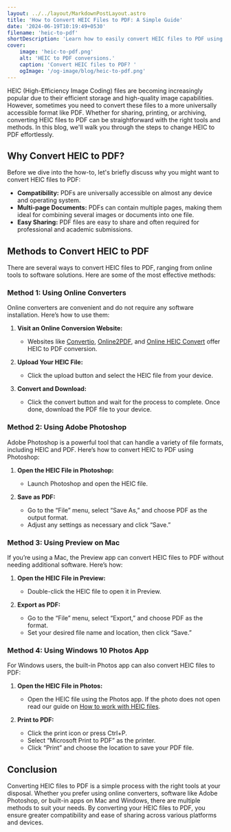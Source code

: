 ```yaml
---
layout: ../../layout/MarkdownPostLayout.astro
title: 'How to Convert HEIC Files to PDF: A Simple Guide'
date: '2024-06-19T10:19:49+0530'
filename: 'heic-to-pdf'
shortDescription: 'Learn how to easily convert HEIC files to PDF using free online tools, Adobe Photoshop, and built-in apps on Mac and Windows for seamless compatibility.'
cover: 
    image: 'heic-to-pdf.png'
    alt: 'HEIC to PDF conversions.'
    caption: 'Convert HEIC files to PDF? '
    ogImage: '/og-image/blog/heic-to-pdf.png'
---
```


HEIC (High-Efficiency Image Coding) files are becoming increasingly popular due to their efficient storage and high-quality image capabilities. However, sometimes you need to convert these files to a more universally accessible format like PDF. Whether for sharing, printing, or archiving, converting HEIC files to PDF can be straightforward with the right tools and methods. In this blog, we'll walk you through the steps to change HEIC to PDF effortlessly.

## Why Convert HEIC to PDF?

Before we dive into the how-to, let's briefly discuss why you might want to convert HEIC files to PDF:
- **Compatibility:** PDFs are universally accessible on almost any device and operating system.
- **Multi-page Documents:** PDFs can contain multiple pages, making them ideal for combining several images or documents into one file.
- **Easy Sharing:** PDF files are easy to share and often required for professional and academic submissions.

## Methods to Convert HEIC to PDF

There are several ways to convert HEIC files to PDF, ranging from online tools to software solutions. Here are some of the most effective methods:

### Method 1: Using Online Converters

Online converters are convenient and do not require any software installation. Here’s how to use them:

1. **Visit an Online Conversion Website:**
   - Websites like [Convertio](https://convertio.co/heic-pdf/), [Online2PDF](https://online2pdf.com/heic-to-pdf), and [Online HEIC Convert](https://onlineheicconvert.com/heic-to-pdf/) offer HEIC to PDF conversion.

2. **Upload Your HEIC File:**
   - Click the upload button and select the HEIC file from your device.

3. **Convert and Download:**
   - Click the convert button and wait for the process to complete. Once done, download the PDF file to your device.

### Method 2: Using Adobe Photoshop

Adobe Photoshop is a powerful tool that can handle a variety of file formats, including HEIC and PDF. Here’s how to convert HEIC to PDF using Photoshop:

1. **Open the HEIC File in Photoshop:**
   - Launch Photoshop and open the HEIC file.

2. **Save as PDF:**
   - Go to the “File” menu, select “Save As,” and choose PDF as the output format.
   - Adjust any settings as necessary and click “Save.”

### Method 3: Using Preview on Mac

If you’re using a Mac, the Preview app can convert HEIC files to PDF without needing additional software. Here’s how:

1. **Open the HEIC File in Preview:**
   - Double-click the HEIC file to open it in Preview.

2. **Export as PDF:**
   - Go to the “File” menu, select “Export,” and choose PDF as the format.
   - Set your desired file name and location, then click “Save.”

### Method 4: Using Windows 10 Photos App

For Windows users, the built-in Photos app can also convert HEIC files to PDF:

1. **Open the HEIC File in Photos:**
   - Open the HEIC file using the Photos app. If the photo does not open read our guide on [How to work with HEIC files](https://onlineheicconvert.com/blog/heic/).

2. **Print to PDF:**
   - Click the print icon or press Ctrl+P.
   - Select “Microsoft Print to PDF” as the printer.
   - Click “Print” and choose the location to save your PDF file.

## Conclusion

Converting HEIC files to PDF is a simple process with the right tools at your disposal. Whether you prefer using online converters, software like Adobe Photoshop, or built-in apps on Mac and Windows, there are multiple methods to suit your needs. By converting your HEIC files to PDF, you ensure greater compatibility and ease of sharing across various platforms and devices.